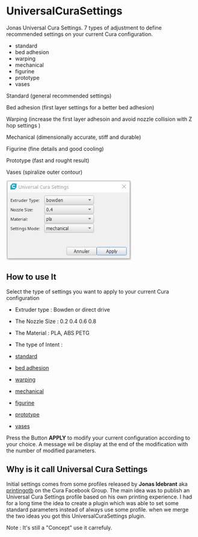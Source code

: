 # UniversalCuraSettings
 
 Jonas Universal Cura Settings. 7 types of adjustment to define recommended settings on your current Cura configuration.
 
- standard
- bed adhesion
- warping
- mechanical
- figurine
- prototype
- vases

Standard (general recommended settings)

Bed adhesion (first layer settings for a better bed adhesion)

Warping (increase the first layer adhesoin and avoid nozzle collision with Z hop settings )

Mechanical (dimensionally accurate, stiff and durable)

Figurine (fine details and good cooling)

Prototype (fast and rought result)

Vases (spiralize outer contour)


![menuSettings](./doc/settings.jpg)

## How to use It

Select the type of settings you want to apply to your current Cura configuration

- Extruder type : Bowden or direct drive
- The Nozzle Size : 0.2 0.4 0.6 0.8
- The Material :  PLA, ABS PETG
- The type of Intent  :

- [standard](https://github.com/5axes/UniversalCuraSettings/discussions/12)
       
- [bed adhesion](https://github.com/5axes/UniversalCuraSettings/discussions/9) 
        
- [warping](https://github.com/5axes/UniversalCuraSettings/discussions/13)
        
- [mechanical](https://github.com/5axes/UniversalCuraSettings/discussions/8)
        
- [figurine](https://github.com/5axes/UniversalCuraSettings/discussions/14)
        
- [prototype](https://github.com/5axes/UniversalCuraSettings/discussions/10)
        
- [vases](https://github.com/5axes/UniversalCuraSettings/discussions/15)
        

Press the Button **APPLY** to modify your current configuration according to your choice. A message wil be display at the end of the modification with the number of modified parameters.


## Why is it call Universal Cura Settings

Initial settings comes from some profiles released by **Jonas Idebrant** aka [printingotb](https://github.com/printingotb) on the Cura Facebook Group. The main idea was to publish an Universal Cura Settings profile based on his own printing experience. I had for a long time the idea to create a plugin which was able to set some standard parameters instead of always use some profile. when we merge the two ideas you got this UniversalCuraSettings plugin. 

Note : It's still a "Concept" use it carrefuly.
